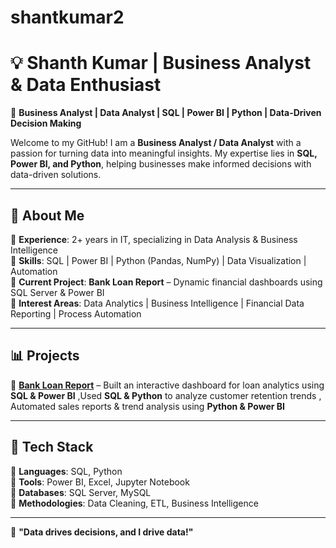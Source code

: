 # shantkumar2
# 💡 Shanth Kumar | Business Analyst & Data Enthusiast  

🚀 **Business Analyst | Data Analyst | SQL | Power BI | Python | Data-Driven Decision Making**  

Welcome to my GitHub! I am a **Business Analyst / Data Analyst** with a passion for turning data into meaningful insights. My expertise lies in **SQL, Power BI, and Python**, helping businesses make informed decisions with data-driven solutions.  

---

## 📌 **About Me**  
🔹 **Experience**: 2+ years in IT, specializing in Data Analysis & Business Intelligence  
🔹 **Skills**: SQL | Power BI | Python (Pandas, NumPy) | Data Visualization | Automation  
🔹 **Current Project**: **Bank Loan Report** – Dynamic financial dashboards using SQL Server & Power BI  
🔹 **Interest Areas**: Data Analytics | Business Intelligence | Financial Data Reporting | Process Automation  

---

## 📊 **Projects**  
🔹 **[Bank Loan Report](#)** – Built an interactive dashboard for loan analytics using **SQL & Power BI** ,Used **SQL & Python** to analyze customer retention trends , Automated sales reports & trend analysis 
                                using **Python & Power BI**  

---

## 🔧 **Tech Stack**  
🔹 **Languages**: SQL, Python  
🔹 **Tools**: Power BI, Excel, Jupyter Notebook  
🔹 **Databases**: SQL Server, MySQL  
🔹 **Methodologies**: Data Cleaning, ETL, Business Intelligence  

---

🌟 **"Data drives decisions, and I drive data!"**  
